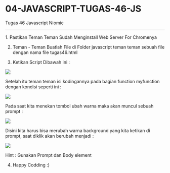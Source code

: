 # 04-JAVASCRIPT-TUGAS-46-JS
Tugas 46 Javascript Niomic
<hr>
1. Pastikan Teman Teman Sudah Menginstall Web Server For Chromenya <br>

2. Teman - Teman Buatlah File di Folder javascript teman teman sebuah file dengan nama file tugas46.html <br>

3. Ketikan Script Dibawah ini : <br>

<img src = "https://lh5.googleusercontent.com/qhf2_UZeVnIkIorXihzGfVnx3_RL1T_1wnBp6L1GkkzWD-bARgvO01YUbJ3ePWm622hoopV5JwhKRsGWph4k_-1Af938zkZ-0VrnQdUlJU329EUOEKr0niKjNMULD14gWQA1ilSA">

Setelah itu teman teman isi kodingannya pada bagian function myfunction dengan kondisi seperti ini : <br>

<img src="https://lh6.googleusercontent.com/2-M7zykQf-ZVKNxMPvq57Gfg2zIPZbbm7DJKBWYlNg0avZ52BQFVHUD7VcLcMvP2o9UB6l_t8m0MinVnO8AwfStV-kLSAi7Gm1oTJoRtiX7SpC3gVN8h-jovF-JHhd4q-6vd2Fn0">

Pada saat kita menekan tombol ubah warna  maka akan muncul sebuah prompt : <br>

<img src="https://lh4.googleusercontent.com/DdYCD43rdEdOK5DQ9GWeAI46LpL-kDX4SR8p6ZgPfTXudpGDst6DKj8XTPpOvZTz4pwJudRkynZNd5Nq232zJS5LKPOTeLr9SCI75JcwXuCAxUeBFDXhebBEJiFGzkXnrpnhZotH">

Disini kita harus bisa merubah warna background yang kita ketikan di prompt, saat diklik akan berubah menjadi : <br>

<img src="https://lh3.googleusercontent.com/64uVKIncFXxf7twJF8LjLcZagAx2YTEQqNBs443qEwSBb26pRPhKhyprxTD4ceH-M_WUUBc7Qsgoy0WNcBVLvQlwFFSw7lVELzilSJax6Snmibz3Shq_K_Odb1djPxCuFHklSXY2">

Hint : Gunakan Prompt dan Body element <br>

4. Happy Codding :) <br>

